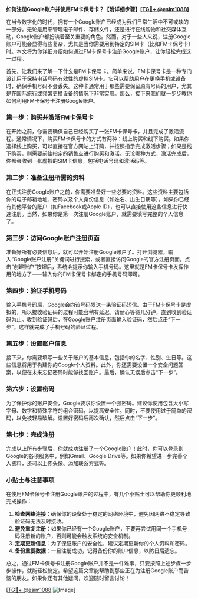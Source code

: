 **如何注册Google账户并使用FM卡保号卡？【附详细步骤】[[TG💪+ @esim1088](https://t.me/s/esim1088)]**

在当今数字化的时代，拥有一个Google账户已经成为我们日常生活中不可或缺的一部分。无论是用来管理电子邮件、存储文件，还是进行在线购物和社交媒体互动，Google账户都扮演着至关重要的角色。然而，对于一些人来说，注册Google账户可能会显得有些复杂，尤其是当你需要用到特定的SIM卡（比如FM卡保号卡）时。本文将为你详细介绍如何通过FM卡保号卡注册Google账户，让你轻松完成这一过程。

首先，让我们来了解一下什么是FM卡保号卡。简单来说，FM卡保号卡是一种专门设计用于保持电话号码有效性的虚拟SIM卡。它可以帮助用户在更换手机或设备时，确保手机号码不会丢失。这种卡通常用于那些需要保留原有号码的用户，尤其是在国际旅行或频繁更换设备的情况下非常实用。那么，接下来我们就一步步教你如何利用FM卡保号卡注册Google账户。

### 第一步：购买并激活FM卡保号卡

在开始之前，你需要确保自己已经购买了一张FM卡保号卡，并且完成了激活流程。通常情况下，购买FM卡保号卡的方式有两种：线上购买和线下购买。如果你选择线上购买，可以直接在官方网站上订购，并按照指示完成激活步骤；如果是线下购买，则需要前往指定的销售点进行购买和激活。无论哪种方式，激活完成后，你都会收到一张虚拟的SIM卡信息，包括电话号码和激活码等。

### 第二步：准备注册所需的资料

在正式注册Google账户之前，你需要准备好一些必要的资料。这些资料主要包括你的电子邮箱地址、密码以及个人身份信息（如姓名、出生日期等）。如果你已经有其他平台的账户（如Facebook或Apple ID），也可以直接使用这些信息进行快速注册。当然，如果你是第一次注册Google账户，就需要填写完整的个人信息了。

### 第三步：访问Google账户注册页面

准备好所有必要信息后，就可以开始注册Google账户了。打开浏览器，输入“Google账户注册”关键词进行搜索，或者直接访问Google的官方注册页面。点击“创建账户”按钮后，系统会提示你输入手机号码。这里就是FM卡保号卡发挥作用的地方了——输入你的FM卡保号卡绑定的手机号码即可。

### 第四步：验证手机号码

输入手机号码后，Google会向该号码发送一条验证码短信。由于FM卡保号卡是虚拟的，所以接收验证码的过程可能会稍有延迟。请耐心等待几分钟，直到收到验证码为止。收到验证码后，在Google账户注册页面输入验证码，然后点击“下一步”。这样就完成了手机号码的验证过程。

### 第五步：设置账户信息

接下来，你需要填写一些关于账户的基本信息，包括你的名字、性别、生日等。这些信息将用于构建你的Google个人资料。此外，你还需要设置一个安全问题答案，以便在未来忘记密码时能够找回账户。最后，确认无误后点击“下一步”。

### 第六步：设置密码

为了保护你的账户安全，Google要求你设置一个强密码。建议你使用包含大小写字母、数字和特殊字符的组合密码，以提高安全性。同时，不要使用过于简单的密码，以免被轻易破解。设置好密码后再次确认，然后点击“下一步”。

### 第七步：完成注册

完成以上所有步骤后，你就成功注册了一个Google账户！此时，你可以登录到Google的各项服务中，例如Gmail、Google Drive等。如果你希望进一步完善个人资料，还可以上传头像、添加联系方式等。

### 小贴士与注意事项

在使用FM卡保号卡注册Google账户的过程中，有几个小贴士可以帮助你更顺利地完成操作：

1. **检查网络连接**：确保你的设备处于稳定的网络环境中，避免因网络不稳定导致验证码无法及时接收。
2. **避免重复注册**：如果你已经有一个Google账户，不要再尝试用同一个手机号码注册新的账户，否则可能会触发系统的安全机制。
3. **定期更新信息**：为了保证账户的安全性，建议定期更新你的个人资料和密码。
4. **备份重要数据**：一旦注册成功，记得备份你的账户信息，以防日后遗忘。

总之，通过FM卡保号卡注册Google账户并不是一件难事，只要按照上述步骤一步步操作，就能轻松搞定。希望这篇文章能帮助到那些正在为注册Google账户而苦恼的朋友。如果你还有其他疑问，欢迎随时留言讨论！

[[TG💪+ @esim1088](https://t.me/s/esim1088) ![Image](https://i.postimg.cc/4NQfJmqS/Snipaste-2025-05-13-00-14-12.png)]